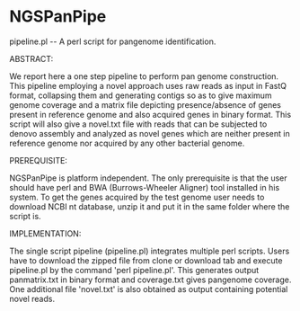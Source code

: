 # NGSPanPipe

pipeline.pl -- A perl script for pangenome identification.

ABSTRACT:

We report here a one step pipeline to perform pan genome construction. This pipeline employing a novel approach uses raw reads as input in FastQ format, collapsing them and generating contigs so as to give maximum genome coverage and a matrix file depicting presence/absence of genes present in reference genome and also acquired genes in binary format. This script will also give a novel.txt file with reads that can be subjected to denovo assembly and analyzed as novel genes which are neither present in reference genome nor acquired by any other bacterial genome.

PREREQUISITE:

NGSPanPipe is platform independent. The only prerequisite is that the user should have perl and BWA (Burrows-Wheeler Aligner) tool installed in his system. To get the genes acquired by the test genome user needs to download NCBI nt database, unzip it and put it in the same folder where the script is.

IMPLEMENTATION:

The single script pipeline (pipeline.pl) integrates multiple perl scripts. Users have to download the zipped file from clone or download tab and execute pipeline.pl by the command 'perl pipeline.pl'. This generates output panmatrix.txt in binary format and coverage.txt gives pangenome coverage. One additional file 'novel.txt' is also obtained as output containing potential novel reads.
